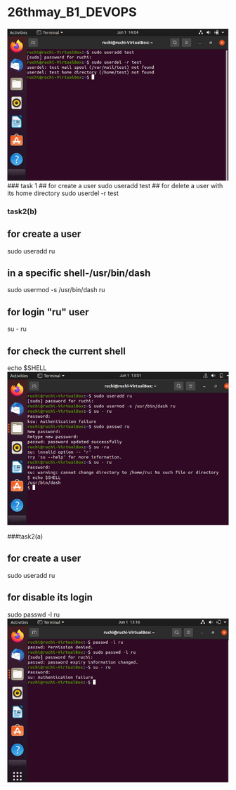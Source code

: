 # 26thmay_B1_DEVOPS
<img src = "task1a.PNG">
### task 1
## for create a user
sudo useradd test 
## for delete a user with its home directory
sudo userdel -r test


### task2(b)
## for create a user 
sudo useradd ru
## in a specific shell-/usr/bin/dash
sudo usermod -s /usr/bin/dash ru
## for login "ru" user
su - ru
## for check the current shell
echo $SHELL
<img src = "task2.png">




###task2(a)
## for create a user 
sudo useradd ru
## for disable its login
sudo passwd -l ru
<img src ="task2b.png">
